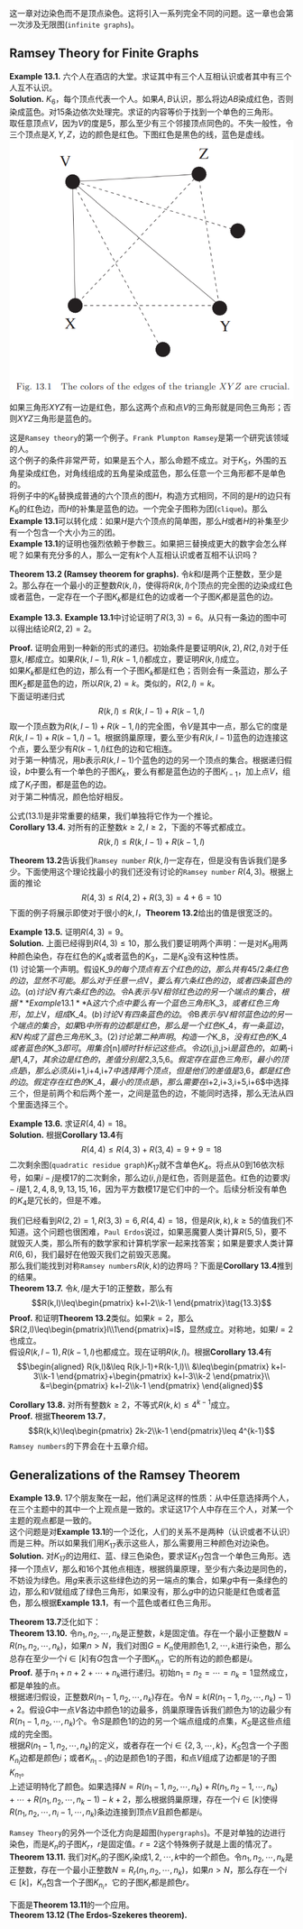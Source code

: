 这一章对边染色而不是顶点染色。这将引入一系列完全不同的问题。这一章也会第一次涉及无限图(`infinite graphs`)。

## Ramsey Theory for Finite Graphs
**Example 13.1.** 六个人在酒店的大堂。求证其中有三个人互相认识或者其中有三个人互不认识。  
**Solution.** $K_6$，每个顶点代表一个人。如果$A,B$认识，那么将边$AB$染成红色，否则染成蓝色。对15条边依次处理完。求证的内容等价于找到一个单色的三角形。  
取任意顶点$V$，因为$V$的度是5，那么至少有三个邻接顶点同色的。不失一般性，令三个顶点是$X,Y,Z$，边的颜色是红色。下图红色是黑色的线，蓝色是虚线。  
![](1301.png)  
如果三角形$XYZ$有一边是红色，那么这两个点和点$V$的三角形就是同色三角形；否则$XYZ$三角形是蓝色的。

这是`Ramsey theory`的第一个例子。`Frank Plumpton Ramsey`是第一个研究该领域的人。  
这个例子的条件非常严苛，如果是五个人，那么命题不成立。对于$K_5$，外围的五角星染成红色，对角线组成的五角星染成蓝色，那么任意一个三角形都不是单色的。  
将例子中的$K_6$替换成普通的六个顶点的图$H$，构造方式相同，不同的是$H$的边只有$K_6$的红色边，而$H$的补集是蓝色的边。一个完全子图称为团(`clique`)。那么**Example 13.1**可以转化成：如果$H$是六个顶点的简单图，那么$H$或者$H$的补集至少有一个包含一个大小为三的团。  
**Example 13.1**的证明也强烈依赖于参数三。如果把三替换成更大的数字会怎么样呢？如果有充分多的人，那么一定有$k$个人互相认识或者互相不认识吗？

**Theorem 13.2 (Ramsey theorem for graphs).** 令$k$和$l$是两个正整数，至少是2。那么存在一个最小的正整数$R(k,l)$，使得将$R(k,l)$个顶点的完全图的边染成红色或者蓝色，一定存在一个子图$K_k$都是红色的边或者一个子图$K_l$都是蓝色的边。

**Example 13.3.** **Example 13.1**中讨论证明了$R(3,3)=6$。从只有一条边的图中可以得出结论$R(2,2)=2$。

**Proof.** 证明会用到一种新的形式的递归。初始条件是要证明$R(k,2),R(2,l)$对于任意$k,l$都成立。如果$R(k,l-1),R(k-1,l)$都成立，要证明$R(k,l)$成立。  
如果$K_k$都是红色的边，那么有一个子图$K_k$都是红色；否则会有一条蓝边，那么子图$K_2$都是蓝色的边，所以$R(k,2)=k$。类似的，$R(2,l)=k$。  
下面证明递归式
$$R(k,l)\leq R(k,l-1)+R(k-1,l)\tag{13.1}$$
取一个顶点数为$R(k,l-1)+R(k-1,l)$的完全图，令$V$是其中一点，那么它的度是$R(k,l-1)+R(k-1,l)-1$。根据鸽巢原理，要么至少有$R(k,l-1)$蓝色的边连接这个点，要么至少有$R(k-1,l)$红色的边和它相连。  
对于第一种情况，用$b$表示$R(k,l-1)$个蓝色的边的另一个顶点的集合。根据递归假设，$b$中要么有一个单色的子图$K_k$，要么有都是蓝色边的子图$K_{l-1}$，加上点$V$，组成了$K_l$子图，都是蓝色的边。  
对于第二种情况，颜色恰好相反。

公式$(13.1)$是非常重要的结果，我们单独将它作为一个推论。  
**Corollary 13.4.** 对所有的正整数$k\geq 2,l\geq 2$，下面的不等式都成立。
$$R(k,l)\leq R(k,l-1)+R(k-1,l)\tag{13.2}$$

**Theorem 13.2**告诉我们`Ramsey number` $R(k,l)$一定存在，但是没有告诉我们是多少。下面使用这个理论找最小的我们还没有讨论的`Ramsey number` $R(4,3)$。根据上面的推论
$$R(4,3)\leq R(4,2)+R(3,3)=4+6=10$$
下面的例子将展示即使对于很小的$k,l$，**Theorem 13.2**给出的值是很宽泛的。

**Example 13.5.** 证明$R(4,3)=9$。  
**Solution.** 上面已经得到$R(4,3)\leq 10$，那么我们要证明两个声明：一是对$K_9$用两种颜色染色，存在红色的$K_4$或者蓝色的$K_3$，二是$K_8$没有这种性质。  
(1) 讨论第一个声明。假设K_9$的每个顶点有五个红色的边，那么共有$45/2$条红色的边，显然不可能。那么对于任意一点$V$，要么有六条红色的边，或者四条蓝色的边。  
(a) 讨论$V$有六条红色的边。令$A$表示与$V$相邻红色边的另一个端点的集合，根据**Example 13.1**$A$这六个点中要么有一个蓝色三角形$K_3$，或者红色三角形，加上$V$，组成$K_4$。  
(b) 讨论$V$有四条蓝色的边。令$B$表示与$V$相邻蓝色边的另一个端点的集合，如果$B$中所有的边都是红色，那么是一个红色$K_4$，有一条蓝边，和$V$构成了蓝色三角形$K_3$。  
(2) 讨论第二种声明。构造一个$K_8$，没有红色的$K_4$或者蓝色的$K_3$即可。用集合$[n]$顺时针标记这些点。令边$(i,j),j>i$是蓝色的，如果$j-i$是$1,4,7$，其余边是红色的，差值分别是$2,3,5,6$。假定存在蓝色三角形，最小的顶点是$i$，那么必须从$i+1,i+4,i+7$中选择两个顶点，但是他们的差值是$3,6$，都是红色的边。假定存在红色的$K_4$，最小的顶点是$i$，那么需要在$i+2,i+3,i+5,i+6$中选择三个，但是前两个和后两个差一，之间是蓝色的边，不能同时选择，那么无法从四个里面选择三个。

**Example 13.6.** 求证$R(4,4)=18$。  
**Solution.** 根据**Corollary 13.4**有
$$R(4,4)\leq R(4,3)+R(3,4)=9+9=18$$
二次剩余图(`quadratic residue graph`)$K_{17}$就不含单色$K_4$。将点从0到16依次标号，如果$i-j$是模17的二次剩余，那么边$(i,j)$是红色，否则是蓝色。红色的边要求$j-i$是$1,2,4,8,9,13,15,16$，因为平方数模17是它们中的一个。后续分析没有单色的$K_4$是冗长的，但是不难。

我们已经看到$R(2,2)=1,R(3,3)=6,R(4,4)=18$，但是$R(k,k),k\geq 5$的值我们不知道。这个问题也很困难，`Paul Erdos`说过，如果恶魔要人类计算$R(5,5)$，要不就毁灭人类，那么所有的数学家和计算机学家一起来找答案；如果是要求人类计算$R(6,6)$，我们最好在他毁灭我们之前毁灭恶魔。  
那么我们能找到对称`Ramsey numbers`$R(k,k)$的边界吗？下面是**Corollary 13.4**推到的结果。  
**Theorem 13.7.** 令$k,l$是大于1的正整数，那么有
$$R(k,l)\leq\begin{pmatrix}
k+l-2\\k-1
\end{pmatrix}\tag{13.3}$$
**Proof.** 和证明**Theorem 13.2**类似。如果$k=2$，那么$R(2,l)\leq\begin{pmatrix}l\\1\end{pmatrix}=l$，显然成立。对称地，如果$l=2$也成立。  
假设$R(k,l-1),R(k-1,l)$也都成立。现在证明$R(k,l)$。根据**Corollary 13.4**有
$$\begin{aligned}
R(k,l)&\leq R(k,l-1)+R(k-1,l)\\
&\leq\begin{pmatrix}
k+l-3\\k-1
\end{pmatrix}+\begin{pmatrix}
k+l-3\\k-2
\end{pmatrix}\\
&=\begin{pmatrix}
k+l-2\\k-1
\end{pmatrix}
\end{aligned}$$

**Corollary 13.8.** 对所有整数$k\geq 2$，不等式$R(k,k)\leq 4^{k-1}$成立。  
**Proof.** 根据**Theorem 13.7**，
$$R(k,k)\leq\begin{pmatrix}
2k-2\\k-1
\end{pmatrix}\leq 4^{k-1}$$
`Ramsey numbers`的下界会在十五章介绍。

## Generalizations of the Ramsey Theorem
**Example 13.9.** 17个朋友聚在一起，他们满足这样的性质：从中任意选择两个人，在三个主题中的其中一个上观点是一致的。求证这17个人中存在三个人，对某一个主题的观点都是一致的。  
这个问题是对**Example 13.1**的一个泛化，人们的关系不是两种（认识或者不认识）而是三种。所以如果我们用$K_{17}$表示这些人，那么需要用三种颜色对边染色。  
**Solution.** 对$K_{17}$的边用红、蓝、绿三色染色，要求证$K_{17}$包含一个单色三角形。选择一个顶点$V$，那么和16个其他点相连，根据鸽巢原理，至少有六条边是同色的，不妨设为绿色。用$g$来表示这些绿色边的另一端点的集合，如果$g$中有一条绿色的边，那么和$V$就组成了绿色三角形，如果没有，那么$g$中的边只能是红色或者蓝色，那么根据**Example 13.1**，有一个蓝色或者红色三角形。

**Theorem 13.7**泛化如下：  
**Theorem 13.10.** 令$n_1,n_2,\cdots,n_k$是正整数，$k$是固定值。存在一个最小正整数$N=R(n_1,n_2,\cdots,n_k)$，如果$n>N$，我们对图$G=K_n$使用颜色$1,2,\cdots,k$进行染色，那么总存在至少一个$i\in [k]$有$G$包含一个子图$K_{n_i}$，它的所有边的颜色都是$i$。  
**Proof.** 基于$n_1+n+2+\cdots+n_k$进行递归。初始$n_1=n_2=\cdots=n_k=1$显然成立，都是单独的点。  
根据递归假设，正整数$R(n_1-1,n_2,\cdots,n_k)$存在。令$N=k(R(n_1-1,n_2,\cdots,n_k)-1)+2$。假设$G$中一点$V$各边中颜色1的边最多，鸽巢原理告诉我们颜色为1的边最少有$R(n_1-1,n_2,\cdots,n_k)$个。令$S$是颜色1的边的另一个端点组成的点集，$K_S$是这些点组成的完全图。  
根据$R(n_1-1,n_2,\cdots,n_k)$的定义，或者存在一个$i\in \{2,3,\cdots,k\}$，$K_S$包含一个子图$K_{n_i}$边都是颜色$i$；或者$K_{n_1-1}$的边是颜色1的子图，和点$V$组成了边都是1的子图$K_{n_1}$。  
上述证明特化了颜色。如果选择$N=R(n_1-1,n_2,\cdots,n_k)+R(n_1,n_2-1,\cdots,n_k)+\cdots+R(n_1,n_2,\cdots,n_k-1)-k+2$，那么根据鸽巢原理，存在一个$i\in [k]$使得$R(n_1,n_2,\cdots,n_i-1,\cdots,n_k)$条边连接到顶点$V$且颜色都是$i$。

`Ramsey Theory`的另外一个泛化方向是超图(`hypergraphs`)。不是对单独的边进行染色，而是$K_n$的子图$K_r$，$r$是固定值。$r=2$这个特殊例子就是上面的情况了。  
**Theorem 13.11.** 我们对$K_n$的子图$K_r$染成$1,2,\cdots,k$中的一个颜色。令$n_1,n_2,\cdots,n_k$是正整数，存在一个最小正整数$N=R_r(n_1,n_2,\cdots,n_k)$，如果$n>N$，那么存在一个$i\in[k]$，$K_n$包含一个子图$K_{n_i}$，它的子图$K_r$都是颜色$r$。

下面是**Theorem 13.11**的一个应用。  
**Theorem 13.12 (The Erdos-Szekeres theorem).**
